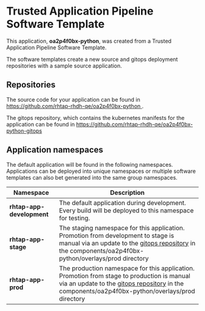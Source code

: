 # Trusted Application Pipeline Software Template

This application, **oa2p4f0bx-python**, was created from a Trusted Application Pipeline Software Template.

The software templates create a new source and gitops deployment repositories with a sample source application. 

## Repositories

The source code for your application can be found in [https://github.com/rhtap-rhdh-qe/oa2p4f0bx-python ](https://github.com/rhtap-rhdh-qe/oa2p4f0bx-python ).
 
The gitops repository, which contains the kubernetes manifests for the application can be found in 
[https://github.com/rhtap-rhdh-qe/oa2p4f0bx-python-gitops ](https://github.com/rhtap-rhdh-qe/oa2p4f0bx-python-gitops ) 

## Application namespaces 

The default application will be found in the following namespaces. Applications can be deployed into unique namespaces or multiple software templates can also bet generated into the same group namespaces.  

|  Namespace   |  Description   |  
| -------- | -------- |   
| **rhtap-app-development** | The default application during development. Every build will be deployed to this namespace for testing. | 
| **rhtap-app-stage** | The staging namespace for this application. Promotion from development to stage is manual via an update to the [gitops repository](https://github.com/rhtap-rhdh-qe/oa2p4f0bx-python-gitops ) in the components/oa2p4f0bx-python/overlays/prod directory |  
| **rhtap-app-prod** | The production namespace for this application. Promotion from stage to production is manual via an update to the [gitops repository](https://github.com/rhtap-rhdh-qe/oa2p4f0bx-python-gitops ) in the components/oa2p4f0bx-python/overlays/prod directory | 